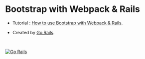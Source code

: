 # Bootstrap with Webpack & Rails

- Tutorial : [How to use Bootstrap with Webpack & Rails](https://gorails.com/episodes/how-to-use-bootstrap-with-webpack-and-rails/).

- Created by [Go Rails](https://gorails.com).

<br>

[![Go Rails](https://d2i2nj5el4wq1j.cloudfront.net/assets/logo-603a6fca4061e4f05b3c6aa366499601ed24e78bc2becd559fed2ddbb1b7fb33.svg)](https://gorails.com)
